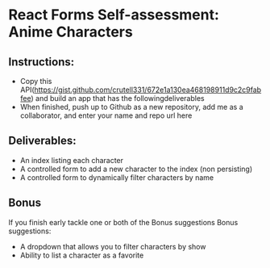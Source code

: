 # React Forms Self-assessment: Anime Characters


## Instructions:

- Copy this API(https://gist.github.com/crutell331/672e1a130ea468198911d9c2c9fabfee) and build an app that has the followingdeliverables
- When finished, push up to Github as a new repository, add me as a collaborator, and enter your name and repo url here

## Deliverables:

- An index listing each character
- A controlled form to add a new character to the index (non persisting)
- A controlled form to dynamically filter characters by name

## Bonus

If you finish early tackle one or both of the Bonus suggestions
Bonus suggestions:
- A dropdown that allows you to filter characters by show
- Ability to list a character as a favorite


